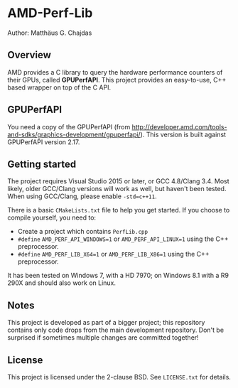 AMD-Perf-Lib
============

Author: Matthäus G. Chajdas

Overview
--------

AMD provides a C library to query the hardware performance counters of their GPUs, called **GPUPerfAPI**. This project provides an easy-to-use, C++ based wrapper on top of the C API.

GPUPerfAPI
----------

You need a copy of the GPUPerfAPI (from http://developer.amd.com/tools-and-sdks/graphics-development/gpuperfapi/). This version is built against GPUPerfAPI version 2.17.

Getting started
---------------

The project requires Visual Studio 2015 or later, or GCC 4.8/Clang 3.4. Most likely, older GCC/Clang versions will work as well, but haven't been tested. When using GCC/Clang, please enable `-std=c++11`.

There is a basic `CMakeLists.txt` file to help you get started. If you choose to compile yourself, you need to:

* Create a project which contains `PerfLib.cpp`
* `#define` `AMD_PERF_API_WINDOWS=1` or `AMD_PERF_API_LINUX=1` using the C++ preprocessor.
* `#define` `AMD_PERF_LIB_X64=1` or `AMD_PERF_LIB_X86=1` using the C++ preprocessor.

It has been tested on Windows 7, with a HD 7970; on Windows 8.1 with a R9 290X and should also work on Linux.

Notes
-----

This project is developed as part of a bigger project; this repository contains only code drops from the main development repository. Don't be surprised if sometimes multiple changes are committed together!

License
-------

This project is licensed under the 2-clause BSD. See `LICENSE.txt` for details.
